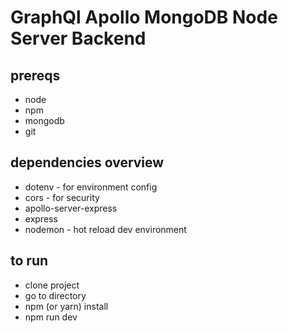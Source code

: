 # GraphQl Apollo MongoDB Node Server Backend

## prereqs
* node
* npm
* mongodb
* git

## dependencies overview
* dotenv - for environment config
* cors - for security
* apollo-server-express
* express
* nodemon - hot reload dev environment


## to run
* clone project
* go to directory
* npm (or yarn) install
* npm run dev
